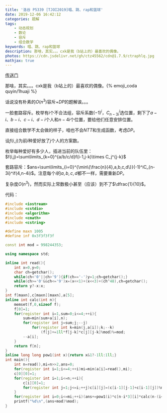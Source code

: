 ```yaml
---
title: '洛谷 P5339 [TJOI2019]唱、跳、rap和篮球'
date: 2019-12-06 16:42:12
categories: 题解
tags:
    - 动态规划
    - 数论
    - 容斥
    - 组合数学
keywords: 唱、跳、rap和篮球
description: 那啥，其实。。。cxk是我（b站上的）最喜欢的偶像。
photos: https://cdn.jsdelivr.net/gh/ctz45562/cdn@1.7.9/ctraphlq.jpg
mathjax: true
---
```


[传送门](https://www.luogu.com.cn/problem/P5339)

那啥，其实。。。cxk是我（b站上的）最喜欢的偶像。{% emoji_coda quyin/1huaji %}

<!--more-->

话说没有朴素的$O(n^3)$容斥+$DP$的题解诶。。。

一脸套路容斥。枚举有$i$个不合法组，容斥系数$(-1)^i$，$C_{n-3i}^i$选位置，剩下了$a-i$、$b-i$、$c-i$、$d-i$个人和$n-4i$个位置，要给他们任意安排位置。

直接组合数学不太会做的样子，咱也不会$NTT$和生成函数，考虑$DP$。

设$f(i,j)$为前$i$种爱好放了$j$个人的方案数。

枚举每种爱好有多少人，插进当前的队伍里：$f(i,j)=\sum\limits_{k=0}^{a/b/c/d}f(i-1,j-k)\times C_j^{j-k}$

套路容斥：$ans=\sum\limits_{i=0}^{\min\{\frac{n}{4},a,b,c,d\}}(-1)^iC_{n-3i}^if(4,n-4i)$。注意每个$i$的$a,b,c,d$都不一样，需要重新$DP$。

复杂度$O(n^3)$，然而实际上常数极小甚至（应该）到不了$\dfrac{1}{10}$。

代码：
``` cpp
#include <iostream>
#include <cstdio>
#include <algorithm>
#include <cmath>
#include <cstring>

#define maxn 1005
#define inf 0x3f3f3f3f

const int mod = 998244353;

using namespace std;

inline int read(){
	int x=0,y=0;
	char ch=getchar();
	while(ch<'0'||ch>'9'){if(ch=='-')y=1;ch=getchar();}
	while(ch>='0'&&ch<='9')x=(x<<1)+(x<<3)+(ch^48),ch=getchar();
	return y?-x:x;
}
int f[maxn],c[maxn][maxn],a[5];
inline int calc(int n){
	memset(f,0,sizeof f);
	f[0]=1;
	for(register int i=1,sum=0;i<=4;++i){
		sum=min(sum+a[i],n);
		for(register int j=sum;j;--j)
			for(register int k=min(j,a[i]);k;--k)
				(f[j]+=1ll*f[j-k]*c[j][j-k]%mod)%=mod;
		--a[i];
	}
	return f[n];
}
inline long long pow1(int x){return x&1?-1ll:1ll;}
int main(){
	int n=read(),mi=n>>2,ans=0;
	for(register int i=1;i<=4;++i)mi=min(a[i]=read(),mi);
	c[0][0]=1;
	for(register int i=1;i<=n;++i){
		c[i][0]=1;
		for(register int j=1;j<=i;++j)c[i][j]=(c[i-1][j-1]+c[i-1][j])%mod;
	}
	for(register int i=0;i<=mi;++i)(ans+=pow1(i)*c[n-i*3][i]*calc(n-(i<<2))%mod)%=mod;
	printf("%d\n",(ans+mod)%mod);
}
```

